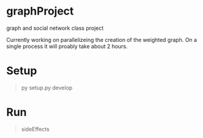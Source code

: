 # graphProject
graph and social network class project  
  
Currently working on parallelizeing the creation of the weighted graph. On a single process it will proably take about 2 hours.

# Setup
>py setup.py develop

# Run
>sideEffects


